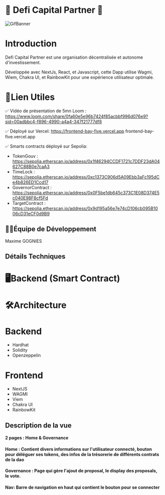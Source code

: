 
# 📩 Defi Capital Partner 📩


![GifBanner](https://media.tenor.com/NW8NLQ3HIk4AAAAC/nouns-dao.gif)

  

# Introduction

  

Defi Capital Partner est une organisation décentralisée et autonome d'investissement.

 Développée avec NextJs, React, et Javascript, cette Dapp utilise Wagmi, Wiem, Chakra UI, et RainbowKit pour une expérience utilisateur optimale.

  
  

# 🔗Lien Utiles



✅ Vidéo de présentation de 5mn Loom : https://www.loom.com/share/0fa60e5e96b7424f85acbbf996d076e9?sid=00adbbc4-f896-4990-a4a4-347f21777df8

✅ Déployé sur Vercel: https://frontend-bay-five.vercel.app
frontend-bay-five.vercel.app

✅ Smarts contracts déployé sur Sepolia: 

- TokenGouv : https://sepolia.etherscan.io/address/0x1f46294CCDF1721c7DDF23dA04627C88B0e7caA3
- TimeLock : https://sepolia.etherscan.io/address/0xc1373C906d5A09Ebb3aFc195dCe4b826ED1Ccd17
- GovernorContract : https://sepolia.etherscan.io/address/0x0F5be1db645c373C1E08D374E5c040E98F8cf5Fd
- TargetContract : https://sepolia.etherscan.io/address/0x9d195a56e7e74cD106cb095B1006cD31eCF0d9B9



  
  

## 👨‍💻Équipe de Développement

  

Maxime GOGNIES


  
  

## Détails Techniques

  

# 🖥️Backend (Smart Contract)



# 🛠️Architecture 

# Backend
- Hardhat
- Solidity
- Openzeppelin

# Frontend
- NextJS
- WAGMI
- Viem
- Chakra UI
- RainbowKit

## Description de la vue

#### 2 pages : Home & Governance

#### Home : Contient divers informations sur l'utilisateur connecté, bouton pour déléguer ses tokens, des infos de la trésorerie de différents contrats de la dao

#### Governance : Page qui gère l'ajout de proposal, le display des proposals, le vote.

  

#### Nav: Barre de navigation en haut qui contient le bouton pour se connecter


  

